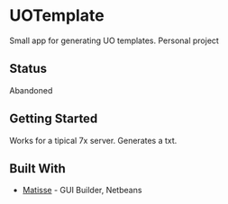 # UOTemplate
Small app for generating UO templates. Personal project

## Status
Abandoned

## Getting Started
Works for a tipical 7x server. 
Generates a txt.

## Built With
* [Matisse](https://netbeans.org/features/java/swing.html) - GUI Builder, Netbeans
